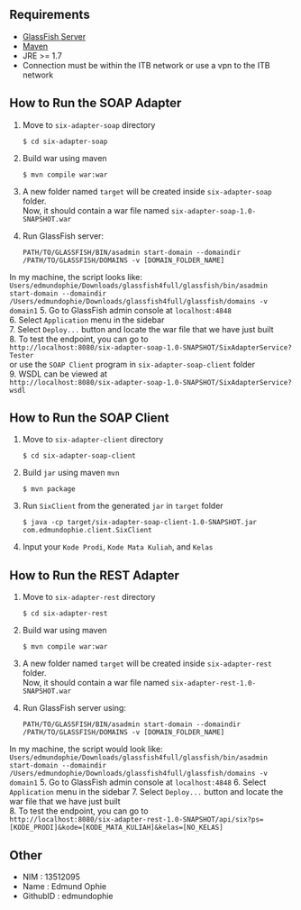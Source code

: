 ## Requirements
 - [GlassFish Server](https://glassfish.java.net/download.html)
 - [Maven](https://maven.apache.org/download.cgi)
 - JRE >= 1.7
 - Connection must be within the ITB network or use a vpn to the ITB network


## How to Run the SOAP Adapter
1. Move to `six-adapter-soap` directory  

	 ```
	 $ cd six-adapter-soap
	 ```
2. Build war using maven  

	 ```
	 $ mvn compile war:war
	 ```	 
3. A new folder named `target` will be created inside `six-adapter-soap` folder.  
Now, it should contain a war file named `six-adapter-soap-1.0-SNAPSHOT.war`  
4. Run GlassFish server:  

     ```
     PATH/TO/GLASSFISH/BIN/asadmin start-domain --domaindir /PATH/TO/GLASSFISH/DOMAINS -v [DOMAIN_FOLDER_NAME]
     ```
In my machine, the script looks like:
    ```
     Users/edmundophie/Downloads/glassfish4full/glassfish/bin/asadmin start-domain --domaindir /Users/edmundophie/Downloads/glassfish4full/glassfish/domains -v domain1
     ```
5. Go to GlassFish admin console at `localhost:4848`  
6. Select `Application` menu in the sidebar  
7. Select `Deploy...` button and locate the war file that we have just built  
8. To test the endpoint, you can go to  
`http://localhost:8080/six-adapter-soap-1.0-SNAPSHOT/SixAdapterService?Tester`  
 or use the `SOAP Client` program in `six-adapter-soap-client` folder  
9. WSDL can be viewed at  
 `http://localhost:8080/six-adapter-soap-1.0-SNAPSHOT/SixAdapterService?wsdl`
 
## How to Run the SOAP Client
1. Move to `six-adapter-client` directory  

	 ```
	 $ cd six-adapter-soap-client
	 ```
2. Build `jar` using maven `mvn`  

	 ```
	 $ mvn package
	 ```
2. Run `SixClient` from the generated `jar` in `target` folder  

	 ```
	 $ java -cp target/six-adapter-soap-client-1.0-SNAPSHOT.jar com.edmundophie.client.SixClient
	 ```
3. Input your `Kode Prodi`, `Kode Mata Kuliah`, and `Kelas`


## How to Run the REST Adapter
1. Move to `six-adapter-rest` directory  

	 ```
	 $ cd six-adapter-rest
	 ```
2. Build war using maven  

	 ```
	 $ mvn compile war:war
	 ```	 
3. A new folder named `target` will be created inside `six-adapter-rest` folder.  
Now, it should contain a war file named `six-adapter-rest-1.0-SNAPSHOT.war`  
4. Run GlassFish server using:  

     ```
     PATH/TO/GLASSFISH/BIN/asadmin start-domain --domaindir /PATH/TO/GLASSFISH/DOMAINS -v [DOMAIN_FOLDER_NAME]
     ```
In my machine, the script would look like:
    ```
     Users/edmundophie/Downloads/glassfish4full/glassfish/bin/asadmin start-domain --domaindir /Users/edmundophie/Downloads/glassfish4full/glassfish/domains -v domain1
     ```
5. Go to GlassFish admin console at `localhost:4848`
6. Select `Application` menu in the sidebar
7. Select `Deploy...` button and locate the war file that we have just built  
8. To test the endpoint, you can go to  
`http://localhost:8080/six-adapter-rest-1.0-SNAPSHOT/api/six?ps=[KODE_PRODI]&kode=[KODE_MATA_KULIAH]&kelas=[NO_KELAS]`

## Other
 * NIM      : 13512095
 * Name     : Edmund Ophie
 * GithubID : edmundophie
